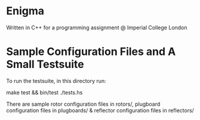 Enigma
=======
Written in C++ for a programming assignment @ Imperial College London

Sample Configuration Files and A Small Testsuite
================================================

To run the testsuite, in this directory run:

make test && bin/test
./tests.hs

There are sample rotor configuration files in rotors/,
plugboard configuration files in plugboards/
& reflector configuration files in reflectors/